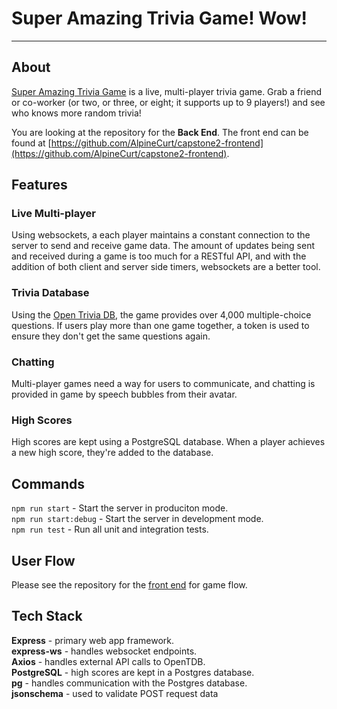 # Super Amazing Trivia Game!  Wow!
---

## About

[Super Amazing Trivia Game](https://super-amazing-trivia-game.onrender.com/) is a live, multi-player trivia game.  Grab a friend or co-worker (or two, or three, or eight; it supports up to 9 players!) and see who knows more random trivia!

You are looking at the repository for the **Back End**.  The front end can be found at [https://github.com/AlpineCurt/capstone2-frontend](https://github.com/AlpineCurt/capstone2-frontend).

## Features
### Live Multi-player

Using websockets, a each player maintains a constant connection to the server to send and receive game data.  The amount of updates being sent and received during a game is too much for a RESTful API, and with the addition of both client and server side timers, websockets are a better tool.

### Trivia Database

Using the [Open Trivia DB](https://opentdb.com/), the game provides over 4,000 multiple-choice questions.  If users play more than one game together, a token is used to ensure they don't get the same questions again.

### Chatting

Multi-player games need a way for users to communicate, and chatting is provided in game by speech bubbles from their avatar.

### High Scores

High scores are kept using a PostgreSQL database.  When a player achieves a new high score, they're added to the database. 

## Commands

```npm run start``` - Start the server in produciton mode.  
```npm run start:debug``` - Start the server in development mode.  
```npm run test``` - Run all unit and integration tests. 

## User Flow

Please see the repository for the [front end](https://github.com/AlpineCurt/capstone2-frontend) for game flow.

## Tech Stack  

**Express** - primary web app framework.  
**express-ws** - handles websocket endpoints.  
**Axios** - handles external API calls to OpenTDB.  
**PostgreSQL** - high scores are kept in a Postgres database.  
**pg** - handles communication with the Postgres database.  
**jsonschema** - used to validate POST request data  